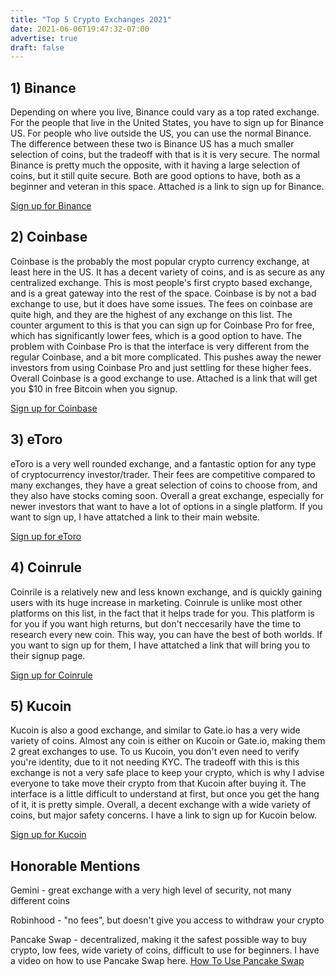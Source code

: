 ```yaml
---
title: "Top 5 Crypto Exchanges 2021"
date: 2021-06-06T19:47:32-07:00
advertise: true
draft: false
---
```



## 1) Binance

Depending on where you live, Binance could vary as a top rated exchange. For the people that live in the United States, you have to sign up for Binance US. For people who live outside the US, you can use the normal Binance. The difference between these two is Binance US has a much smaller selection of coins, but the tradeoff with that is it is very secure. The normal Binance is pretty much the opposite, with it having a large selection of coins, but it still quite secure. Both are good options to have, both as a beginner and veteran in this space. Attached is a link to sign up for Binance.

[Sign up for Binance](https://accounts.binance.us/en/register?ref=54239640)


## 2) Coinbase 

Coinbase is the probably the most popular crypto currency exchange, at least here in the US. It has a decent variety of coins, and is as secure as any centralized exchange. This is most people's first crypto based exchange, and is a great gateway into the rest of the space. Coinbase is by not a bad exchange to use, but it does have some issues. The fees on coinbase are quite high, and they are the highest of any exchange on this list. The counter argument to this is that you can sign up for Coinbase Pro for free, which has significantly lower fees, which is a good option to have. The problem with Coinbase Pro is that the interface is very different from the regular Coinbase, and a bit more complicated. This pushes away the newer investors from using Coinbase Pro and just settling for these higher fees. Overall Coinbase is a good exchange to use. Attached is a link that will get you $10 in free Bitcoin when you signup.

[Sign up for Coinbase](https://www.coinbase.com/join/bridge_p9a?src=android-link)

## 3) eToro

eToro is a very well rounded exchange, and a fantastic option for any type of cryptocurrency investor/trader. Their fees are competitive compared to many exchanges, they have a great selection of coins to choose from, and they also have stocks coming soon. Overall a great exchange, especially for newer investors that want to have a lot of options in a single platform. If you want to sign up, I have attatched a link to their main website.

[Sign up for eToro](https://www.tkqlhce.com/click-100428808-14080922)

## 4) Coinrule

Coinrile is a relatively new and less known exchange, and is quickly gaining users with its huge increase in marketing. Coinrule is unlike most other platforms on this list, in the fact that it helps trade for you. This platform is for you if you want high returns, but don't neccesarily have the time to research every new coin. This way, you can have the best of both worlds. If you want to sign up for them, I have attatched a link that will bring you to their signup page.

[Sign up for Coinrule](https://www.jdoqocy.com/click-100428808-14320504)

## 5) Kucoin

Kucoin is also a good exchange, and similar to Gate.io has a very wide variety of coins. Almost any coin is either on Kucoin or Gate.io, making them 2 great exchanges to use. To us Kucoin, you don't even need to verify you're identity, due to it not needing KYC. The tradeoff with this is this exchange is not a very safe place to keep your crypto, which is why I advise everyone to take move their crypto from that Kucoin after buying it. The interface is a little difficult to understand at first, but once you get the hang of it, it is pretty simple. Overall, a decent exchange with a wide variety of coins, but major safety concerns. I have a link to sign up for Kucoin below.

[Sign up for Kucoin](https://www.kucoin.com/ucenter/signup?rcode=rJL2B36)


## Honorable Mentions
Gemini - great exchange with a very high level of security, not many different coins

Robinhood - "no fees", but doesn't give you access to withdraw your crypto

Pancake Swap - decentralized, making it the safest possible way to buy crypto, low fees, wide variety of coins, difficult to use for beginners. I have a video on how to use Pancake Swap here.
 [How To Use Pancake Swap](https://youtu.be/de0G6Zq-CCY)